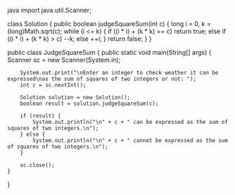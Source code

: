 java
import java.util.Scanner;

class Solution {
    public boolean judgeSquareSum(int c) {
        long i = 0, k = (long)Math.sqrt(c);
        while (i <= k) {
            if ((i * i) + (k * k) == c)
                return true;
            else if ((i * i) + (k * k) > c)
                --k;
            else
                ++i;
        }
        return false;
    }
}

public class JudgeSquareSum {
    public static void main(String[] args) {
        Scanner sc = new Scanner(System.in);

        System.out.print("\nEnter an integer to check weather it can be expressed\nas the sum of squares of two integers or not: ");
        int c = sc.nextInt();

        Solution solution = new Solution();
        boolean result = solution.judgeSquareSum(c);

        if (result) {
            System.out.println("\n" + c + " can be expressed as the sum of squares of two integers.\n");
        } else {
            System.out.println("\n" + c + " cannot be expressed as the sum of squares of two integers.\n");
        }

        sc.close();
    }
}

